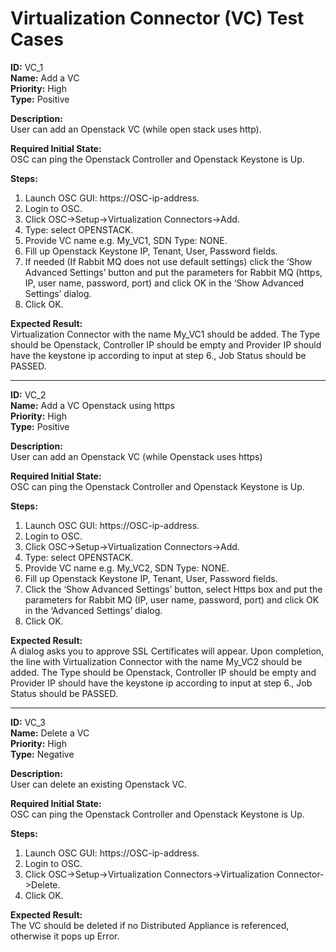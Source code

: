 # Virtualization Connector (VC) Test Cases

**ID:** VC_1  
**Name:** Add a VC  
**Priority:** High  
**Type:** Positive  

**Description:**  
User can add an Openstack VC (while open stack uses http).

**Required Initial State:**  
OSC can ping the Openstack Controller and Openstack Keystone is Up.

**Steps:**  
1. Launch OSC GUI: https://OSC-ip-address.  
2. Login to OSC.  
3. Click OSC->Setup->Virtualization Connectors->Add.  
4. Type: select OPENSTACK.  
5. Provide VC name e.g. My_VC1, SDN Type: NONE.  
6. Fill up Openstack Keystone IP, Tenant, User, Password fields.  
7. If needed (If Rabbit MQ does not use default settings) click the ‘Show Advanced Settings’ button and put the parameters for Rabbit MQ (https, IP, user name, password, port) and click OK in the ‘Show Advanced Settings’ dialog.  
8. Click OK.  

**Expected Result:**  
Virtualization Connector with the name My_VC1 should be added. The Type should be Openstack, Controller IP should be empty and Provider IP should have the keystone ip according to input at step 6., Job Status should be PASSED.

****

**ID:** VC_2  
**Name:** Add a VC Openstack using https  
**Priority:** High  
**Type:** Positive  

**Description:**  
User can add an Openstack VC (while Openstack uses https)

**Required Initial State:**  
OSC can ping the Openstack Controller and Openstack Keystone is Up.

**Steps:**  
1. Launch OSC GUI: https://OSC-ip-address.  
2. Login to OSC.  
3. Click OSC->Setup->Virtualization Connectors->Add.  
4. Type: select OPENSTACK.  
5. Provide VC name e.g. My_VC2, SDN Type: NONE.  
6. Fill up Openstack Keystone IP, Tenant, User, Password fields.  
7. Click the ‘Show Advanced Settings’ button, select Https box and put the parameters for Rabbit MQ (IP, user name, password, port) and click OK in the ‘Advanced Settings’ dialog.  
8. Click OK.  

**Expected Result:**  
A dialog asks you to approve SSL Certificates will appear. Upon completion, the
line with Virtualization Connector with the name My_VC2 should be added. The Type should be Openstack, Controller IP should be empty and Provider IP should have the keystone ip according to input at step 6., Job Status should be PASSED.

****

**ID:** VC_3  
**Name:** Delete a VC  
**Priority:** High  
**Type:** Negative  

**Description:**  
User can delete an existing Openstack VC.  

**Required Initial State:**  
OSC can ping the Openstack Controller and Openstack Keystone is Up.

**Steps:**  
1. Launch OSC GUI: https://OSC-ip-address.  
2. Login to OSC.  
3. Click OSC->Setup->Virtualization Connectors->Virtualization Connector->Delete.  
4. Click OK.  

**Expected Result:**  
The VC should be deleted if no Distributed Appliance is referenced, otherwise it pops up Error.  
